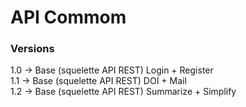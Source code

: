 # API Commom

### Versions 
1.0 → Base (squelette API REST) Login + Register<br>
1.1 → Base (squelette API REST) DOI + Mail<br>
1.2 → Base (squelette API REST) Summarize + Simplify<br>

